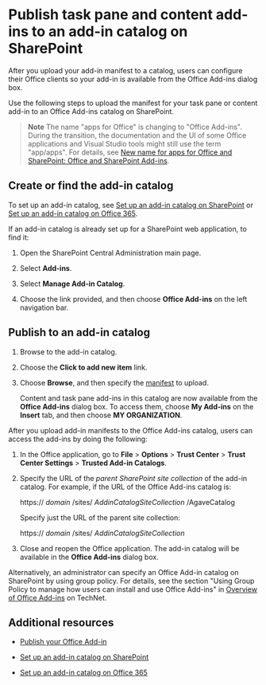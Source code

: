 
# Publish task pane and content add-ins to an add-in catalog on SharePoint
After you upload your add-in manifest to a catalog, users can configure their Office clients so your add-in is available from the Office Add-ins dialog box.


Use the following steps to upload the manifest for your task pane or content add-in to an Office Add-ins catalog on SharePoint. 

 >**Note**  The name "apps for Office" is changing to "Office Add-ins". During the transition, the documentation and the UI of some Office applications and Visual Studio tools might still use the term "app/apps". For details, see [New name for apps for Office and SharePoint: Office and SharePoint Add-ins](https://msdn.microsoft.com/en-us/library/fp161507.aspx#Anchor_2).


## Create or find the add-in catalog

To set up an add-in catalog, see [Set up an add-in catalog on SharePoint](../publish/set-up-an-add-in-catalog-on-sharepoint.md) or [Set up an add-in catalog on Office 365](../publish/set-up-an-add-in-catalog-on-office-365.md).

If an add-in catalog is already set up for a SharePoint web application, to find it:


1. Open the SharePoint Central Administration main page.
    
2. Select  **Add-ins**.
    
3. Select  **Manage Add-in Catalog**.
    
4. Choose the link provided, and then choose  **Office Add-ins** on the left navigation bar.
    

## Publish to an add-in catalog


1. Browse to the add-in catalog.
    
2. Choose the  **Click to add new item** link.
    
3. Choose  **Browse**, and then specify the [manifest](../overview/add-in-manifests.md) to upload.
    
    Content and task pane add-ins in this catalog are now available from the  **Office Add-ins** dialog box. To access them, choose **My Add-ins** on the **Insert** tab, and then choose **MY ORGANIZATION**.
    
After you upload add-in manifests to the Office Add-ins catalog, users can access the add-ins by doing the following:


1. In the Office application, go to  **File** > **Options** > **Trust Center** > **Trust Center Settings** > **Trusted Add-in Catalogs**.
    
2. Specify the URL of the  _parent SharePoint site collection_ of the add-in catalog. For example, if the URL of the Office Add-ins catalog is:
    
    https:// _domain_ /sites/ _AddinCatalogSiteCollection_ /AgaveCatalog
    
    Specify just the URL of the parent site collection:
    
    https:// _domain_ /sites/ _AddinCatalogSiteCollection_
    
3. Close and reopen the Office application. The add-in catalog will be available in the  **Office Add-ins** dialog box.
    
Alternatively, an administrator can specify an Office Add-in catalog on SharePoint by using group policy. For details, see the section "Using Group Policy to manage how users can install and use Office Add-ins" in [Overview of Office Add-ins](https://technet.microsoft.com/en-us/library/jj219429.aspx) on TechNet.


## Additional resources


- [Publish your Office Add-in](../publish/publish.md)
    
- [Set up an add-in catalog on SharePoint](../publish/set-up-an-add-in-catalog-on-sharepoint.md)
    
- [Set up an add-in catalog on Office 365](../publish/set-up-an-add-in-catalog-on-office-365.md)
    
